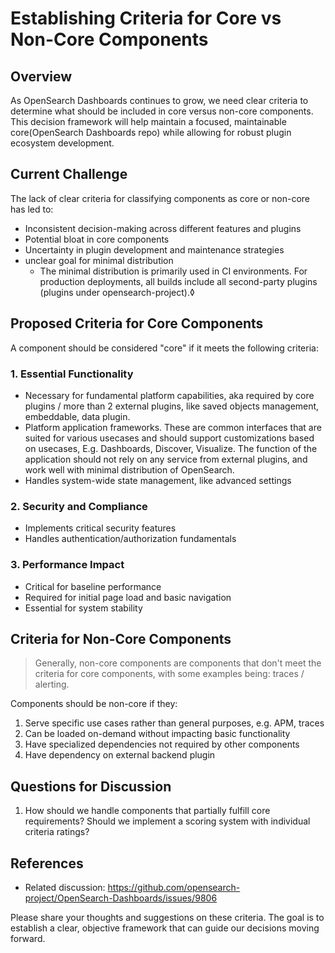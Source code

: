 # Establishing Criteria for Core vs Non-Core Components

## Overview
As OpenSearch Dashboards continues to grow, we need clear criteria to determine what should be included in core versus non-core components. This decision framework will help maintain a focused, maintainable core(OpenSearch Dashboards repo) while allowing for robust plugin ecosystem development.

## Current Challenge
The lack of clear criteria for classifying components as core or non-core has led to:
- Inconsistent decision-making across different features and plugins
- Potential bloat in core components
- Uncertainty in plugin development and maintenance strategies
- unclear goal for minimal distribution
  - The minimal distribution is primarily used in CI environments. For production deployments, all builds include all second-party plugins (plugins under opensearch-project).◊

## Proposed Criteria for Core Components

A component should be considered "core" if it meets the following criteria:

### 1. Essential Functionality
- Necessary for fundamental platform capabilities, aka required by core plugins / more than 2 external plugins, like saved objects management, embeddable, data plugin.
- Platform application frameworks. These are common interfaces that are suited for various usecases and should support customizations based on usecases, E.g. Dashboards, Discover, Visualize. The function of the application should not rely on any service from external plugins, and work well with minimal distribution of OpenSearch.
- Handles system-wide state management, like advanced settings

### 2. Security and Compliance
- Implements critical security features
- Handles authentication/authorization fundamentals

### 3. Performance Impact
- Critical for baseline performance
- Required for initial page load and basic navigation
- Essential for system stability

## Criteria for Non-Core Components

> Generally, non-core components are components that don't meet the criteria for core components, with some examples being: traces / alerting.

Components should be non-core if they:

1. Serve specific use cases rather than general purposes, e.g. APM, traces
2. Can be loaded on-demand without impacting basic functionality
3. Have specialized dependencies not required by other components
4. Have dependency on external backend plugin

## Questions for Discussion

1. How should we handle components that partially fulfill core requirements? Should we implement a scoring system with individual criteria ratings?

## References
- Related discussion: https://github.com/opensearch-project/OpenSearch-Dashboards/issues/9806

Please share your thoughts and suggestions on these criteria. The goal is to establish a clear, objective framework that can guide our decisions moving forward.
